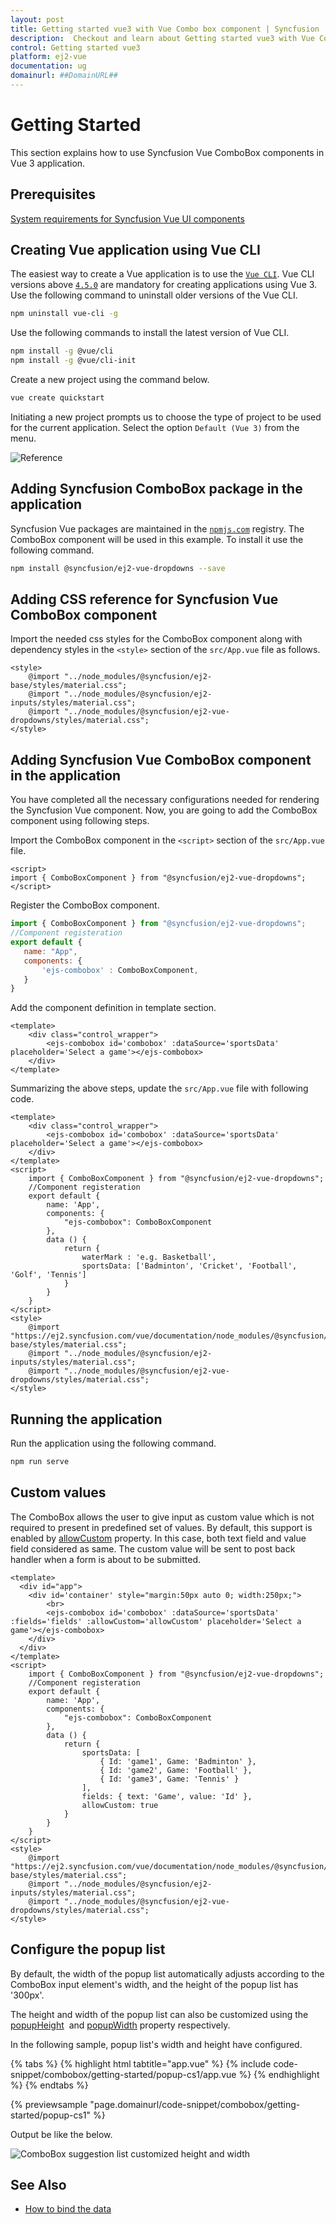 ```yaml
---
layout: post
title: Getting started vue3 with Vue Combo box component | Syncfusion
description:  Checkout and learn about Getting started vue3 with Vue Combo box component of Syncfusion Essential JS 2 and more details.
control: Getting started vue3 
platform: ej2-vue
documentation: ug
domainurl: ##DomainURL##
---
```


# Getting Started

This section explains how to use Syncfusion Vue ComboBox components in Vue 3 application.

## Prerequisites

[System requirements for Syncfusion Vue UI components](https://ej2.syncfusion.com/vue/documentation/system-requirements/)

## Creating Vue application using Vue CLI

The easiest way to create a Vue application is to use the [`Vue CLI`](https://github.com/vuejs/vue-cli). Vue CLI versions above [`4.5.0`](https://v3.vuejs.org/guide/migration/introduction.html#vue-cli) are mandatory for creating applications using Vue 3. Use the following command to uninstall older versions of the Vue CLI.

```bash
npm uninstall vue-cli -g
```

Use the following commands to install the latest version of Vue CLI.

```bash
npm install -g @vue/cli
npm install -g @vue/cli-init
```

Create a new project using the command below.

```bash
vue create quickstart
```

Initiating a new project prompts us to choose the type of project to be used for the current application. Select the option `Default (Vue 3)` from the menu.

![Reference](./images/vue3-terminal.png)

## Adding Syncfusion ComboBox package in the application

 Syncfusion Vue packages are maintained in the [`npmjs.com`](https://www.npmjs.com/~syncfusionorg) registry.
The ComboBox component will be used in this example. To install it use the following command.

```bash
npm install @syncfusion/ej2-vue-dropdowns --save
```

## Adding CSS reference for Syncfusion Vue ComboBox component

Import the needed css styles for the ComboBox component along with dependency styles in the `<style>` section of the `src/App.vue` file as follows.

```
<style>
    @import "../node_modules/@syncfusion/ej2-base/styles/material.css";
    @import "../node_modules/@syncfusion/ej2-inputs/styles/material.css";
    @import "../node_modules/@syncfusion/ej2-vue-dropdowns/styles/material.css";
</style>
```

## Adding Syncfusion Vue ComboBox component in the application

You have completed all the necessary configurations needed for rendering the Syncfusion Vue component. Now, you are going to add the ComboBox component using following steps.

Import the ComboBox component in the `<script>` section of the `src/App.vue` file.

```
<script>
import { ComboBoxComponent } from "@syncfusion/ej2-vue-dropdowns";
</script>
```

Register the ComboBox component.

 ```js
import { ComboBoxComponent } from "@syncfusion/ej2-vue-dropdowns";
//Component registeration
export default {
    name: "App",
    components: {
        'ejs-combobox' : ComboBoxComponent,
    }
}
```

Add the component definition in template section.

```
<template>
    <div class="control_wrapper">
        <ejs-combobox id='combobox' :dataSource='sportsData' placeholder='Select a game'></ejs-combobox>
    </div>
</template>
```

Summarizing the above steps, update the `src/App.vue` file with following code.

```
<template>
    <div class="control_wrapper">
        <ejs-combobox id='combobox' :dataSource='sportsData' placeholder='Select a game'></ejs-combobox>
    </div>
</template>
<script>
    import { ComboBoxComponent } from "@syncfusion/ej2-vue-dropdowns";
    //Component registeration
    export default {
        name: 'App',
        components: {
            "ejs-combobox": ComboBoxComponent
        },
        data () {
            return {
                waterMark : 'e.g. Basketball',
                sportsData: ['Badminton', 'Cricket', 'Football', 'Golf', 'Tennis']
            }
        }
    }
</script>
<style>
    @import "https://ej2.syncfusion.com/vue/documentation/node_modules/@syncfusion/ej2-base/styles/material.css";
    @import "../node_modules/@syncfusion/ej2-inputs/styles/material.css";
    @import "../node_modules/@syncfusion/ej2-vue-dropdowns/styles/material.css";
</style>
```

## Running the application

Run the application using the following command.

```bash
npm run serve
```

## Custom values

The ComboBox allows the user to give input as custom value which is not required to present in predefined set of values. By default, this support is enabled by [allowCustom](../api/combo-box/#allowcustom) property. In this case, both text field and value field considered as same.
The custom value will be sent to post back handler when a form is about to be submitted.

```
<template>
  <div id="app">
    <div id='container' style="margin:50px auto 0; width:250px;">
        <br>
        <ejs-combobox id='combobox' :dataSource='sportsData' :fields='fields' :allowCustom='allowCustom' placeholder='Select a game'></ejs-combobox>
    </div>
  </div>
</template>
<script>
    import { ComboBoxComponent } from "@syncfusion/ej2-vue-dropdowns";
    //Component registeration
    export default {
        name: 'App',
        components: {
            "ejs-combobox": ComboBoxComponent
        },
        data () {
            return {
                sportsData: [
                    { Id: 'game1', Game: 'Badminton' },
                    { Id: 'game2', Game: 'Football' },
                    { Id: 'game3', Game: 'Tennis' }
                ],
                fields: { text: 'Game', value: 'Id' },
                allowCustom: true
            }
        }
    }
</script>
<style>
    @import "https://ej2.syncfusion.com/vue/documentation/node_modules/@syncfusion/ej2-base/styles/material.css";
    @import "../node_modules/@syncfusion/ej2-inputs/styles/material.css";
    @import "../node_modules/@syncfusion/ej2-vue-dropdowns/styles/material.css";
</style>
```

## Configure the popup list

By default, the width of the popup list automatically adjusts according to the ComboBox input element's width, and the height of the popup list has '300px'.

The height and width of the popup list can also be customized using the [popupHeight](../api/combo-box/#popupheight) &nbsp;and [popupWidth](https://ej2.syncfusion.com/vue/documentation/api/combo-box/#popupwidth) property respectively.

In the following sample, popup list's width and height have configured.

{% tabs %}
{% highlight html tabtitle="app.vue" %}
{% include code-snippet/combobox/getting-started/popup-cs1/app.vue %}
{% endhighlight %}
{% endtabs %}
        
{% previewsample "page.domainurl/code-snippet/combobox/getting-started/popup-cs1" %}

Output be like the below.

![ComboBox suggestion list customized height and width](./images/popup.png)

## See Also

* [How to bind the data](./data-binding/)